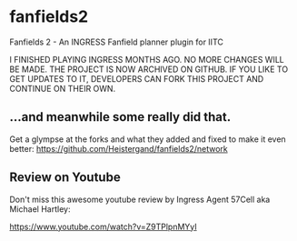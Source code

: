 # fanfields2
Fanfields 2 - An INGRESS Fanfield planner plugin for IITC

I FINISHED PLAYING INGRESS MONTHS AGO. NO MORE CHANGES WILL BE MADE.
THE PROJECT IS NOW ARCHIVED ON GITHUB. IF YOU LIKE TO GET UPDATES TO IT, 
DEVELOPERS CAN FORK THIS PROJECT AND CONTINUE ON THEIR OWN.

## ...and meanwhile some really did that. 

Get a glympse at the forks and what they added and fixed to make it even better:
https://github.com/Heistergand/fanfields2/network

## Review on Youtube
Don't miss this awesome youtube review by Ingress Agent 57Cell aka Michael Hartley:

https://www.youtube.com/watch?v=Z9TPlpnMYyI

